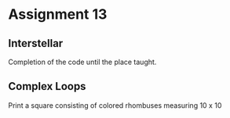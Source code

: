 # Assignment 13

## Interstellar
Completion of the code until the place taught.
## Complex Loops
Print a square consisting of colored rhombuses measuring 10 x 10